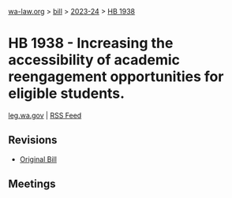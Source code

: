 [wa-law.org](/) > [bill](/bill/) > [2023-24](/bill/2023-24/) > [HB 1938](/bill/2023-24/hb/1938/)

# HB 1938 - Increasing the accessibility of academic reengagement opportunities for eligible students.
[leg.wa.gov](https://app.leg.wa.gov/billsummary?BillNumber=1938&Year=2023&Initiative=false) | [RSS Feed](./rss.xml)

## Revisions
* [Original Bill](1/)

## Meetings